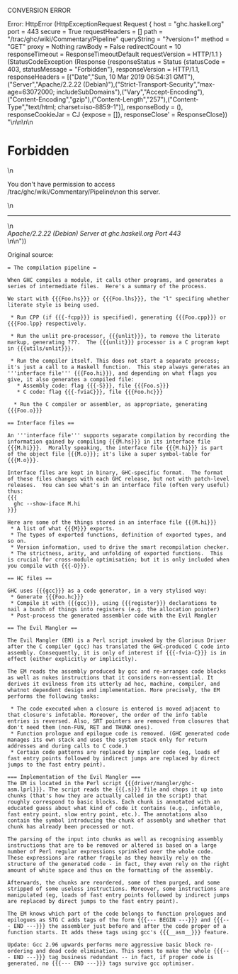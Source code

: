 CONVERSION ERROR

Error: HttpError (HttpExceptionRequest Request {
  host                 = "ghc.haskell.org"
  port                 = 443
  secure               = True
  requestHeaders       = []
  path                 = "/trac/ghc/wiki/Commentary/Pipeline"
  queryString          = "?version=1"
  method               = "GET"
  proxy                = Nothing
  rawBody              = False
  redirectCount        = 10
  responseTimeout      = ResponseTimeoutDefault
  requestVersion       = HTTP/1.1
}
 (StatusCodeException (Response {responseStatus = Status {statusCode = 403, statusMessage = "Forbidden"}, responseVersion = HTTP/1.1, responseHeaders = [("Date","Sun, 10 Mar 2019 06:54:31 GMT"),("Server","Apache/2.2.22 (Debian)"),("Strict-Transport-Security","max-age=63072000; includeSubDomains"),("Vary","Accept-Encoding"),("Content-Encoding","gzip"),("Content-Length","257"),("Content-Type","text/html; charset=iso-8859-1")], responseBody = (), responseCookieJar = CJ {expose = []}, responseClose' = ResponseClose}) "<!DOCTYPE HTML PUBLIC \"-//IETF//DTD HTML 2.0//EN\">\n<html><head>\n<title>403 Forbidden</title>\n</head><body>\n<h1>Forbidden</h1>\n<p>You don't have permission to access /trac/ghc/wiki/Commentary/Pipeline\non this server.</p>\n<hr>\n<address>Apache/2.2.22 (Debian) Server at ghc.haskell.org Port 443</address>\n</body></html>\n"))

Original source:

```trac
= The compilation pipeline =

When GHC compiles a module, it calls other programs, and generates a series of intermediate files.  Here's a summary of the process.

We start with {{{Foo.hs}}} or {{{Foo.lhs}}}, the "l" specifing whether literate style is being used.

 * Run CPP (if {{{-fcpp}}} is specified), generating {{{Foo.cpp}}} or {{{Foo.lpp} respectively.

 * Run the unlit pre-processor, {{{unlit}}}, to remove the literate markup, generating ???.  The {{{unlit}}} processor is a C program kept in {{{utils/unlit}}}.

 * Run the compiler itself. This does not start a separate process; it's just a call to a Haskell function.  This step always generates an '''interface file''' {{{Foo.hi}}}, and depending on what flags you give, it also generates a compiled file:
   * Assembly code: flag {{{-S}}}, file {{{Foo.s}}}
   * C code: flag {{{-fviaC}}}, file {{{Foo.hc}}}

  * Run the C compiler or assembler, as appropriate, generating {{{Foo.o}}}

== Interface files ==

An '''interface file''' supports separate compilation by recording the information gained by compiling {{{M.hs}}} in its interface file {{{M.hi}}}.  Morally speaking, the interface file {{{M.hi}}} is part of the object file {{{M.o}}}; it's like a super symbol-table for {{{M.o}}}.

Interface files are kept in binary, GHC-specific format.  The format of these files changes with each GHC release, but not with patch-level releases.  You can see what's in an interface file (often very useful) thus:
{{{
  ghc --show-iface M.hi
}}}

Here are some of the things stored in an interface file {{{M.hi}}}
 * A list of what {{{M}}} exports.
 * The types of exported functions, definition of exported types, and so on.
 * Version information, used to drive the smart recompilation checker.
 * The strictness, arity, and unfolding of exported functions.  This is crucial for cross-module optimisation; but it is only included when you compile with {{{-O}}}.

== HC files ==

GHC uses {{{gcc}}} as a code generator, in a very stylised way:
 * Generate {{{Foo.hc}}}
 * Compile it with {{{gcc}}}, using {{{register}}} declarations to nail a bunch of things into registers (e.g. the allocation pointer)
 * Post-process the generated assembler code with the Evil Mangler

== The Evil Mangler ==

The Evil Mangler (EM) is a Perl script invoked by the Glorious Driver after the C compiler (gcc) has translated the GHC-produced C code into assembly. Consequently, it is only of interest if {{{-fvia-C}}} is in effect (either explicitly or implicitly). 

The EM reads the assembly produced by gcc and re-arranges code blocks as well as nukes instructions that it considers non-essential. It derives it evilness from its utterly ad hoc, machine, compiler, and whatnot dependent design and implementation. More precisely, the EM performs the following tasks: 

 * The code executed when a closure is entered is moved adjacent to that closure's infotable. Moreover, the order of the info table entries is reversed. Also, SRT pointers are removed from closures that don't need them (non-FUN, RET and THUNK ones). 
 * Function prologue and epilogue code is removed. (GHC generated code manages its own stack and uses the system stack only for return addresses and during calls to C code.) 
 * Certain code patterns are replaced by simpler code (eg, loads of fast entry points followed by indirect jumps are replaced by direct jumps to the fast entry point). 

=== Implementation of the Evil Mangler ===
The EM is located in the Perl script {{{driver/mangler/ghc-asm.lprl}}}. The script reads the {{{.s}}} file and chops it up into chunks (that's how they are actually called in the script) that roughly correspond to basic blocks. Each chunk is annotated with an educated guess about what kind of code it contains (e.g., infotable, fast entry point, slow entry point, etc.). The annotations also contain the symbol introducing the chunk of assembly and whether that chunk has already been processed or not. 

The parsing of the input into chunks as well as recognising assembly instructions that are to be removed or altered is based on a large number of Perl regular expressions sprinkled over the whole code. These expressions are rather fragile as they heavily rely on the structure of the generated code - in fact, they even rely on the right amount of white space and thus on the formatting of the assembly. 

Afterwards, the chunks are reordered, some of them purged, and some stripped of some useless instructions. Moreover, some instructions are manipulated (eg, loads of fast entry points followed by indirect jumps are replaced by direct jumps to the fast entry point). 

The EM knows which part of the code belongs to function prologues and epilogues as STG C adds tags of the form {{{--- BEGIN ---}}} and {{{--- END ---}}} the assembler just before and after the code proper of a function starts. It adds these tags using gcc's {{{__asm__}}} feature. 

Update: Gcc 2.96 upwards performs more aggressive basic block re-ordering and dead code elimination. This seems to make the whole {{{--- END ---}}} tag business redundant -- in fact, if proper code is generated, no {{{--- END ---}}} tags survive gcc optimiser. 


```
